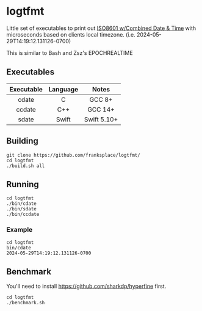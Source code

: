# logtfmt
Little set of executables to print out [ISO8601 w/Combined Date & Time](https://en.wikipedia.org/wiki/ISO_8601#Combined_date_and_time_representations "WikiPedia - ISO 8601 with Combined Date & Time") with microseconds based on clients local timezone.
(i.e. 2024-05-29T14:19:12.131126-0700)

This is similar to Bash and Zsz's EPOCHREALTIME

## Executables
Executable|Language|Notes
:---:|:---:|:---:
cdate | C | GCC 8+
ccdate | C++ | GCC 14+
sdate | Swift | Swift 5.10+ 

## Building
```
git clone https://github.com/franksplace/logtfmt/
cd logtfmt
./build.sh all
```

## Running
```
cd logtfmt
./bin/cdate
./bin/sdate
./bin/ccdate
```

### Example
```
cd logtfmt
bin/cdate
2024-05-29T14:19:12.131126-0700
```

## Benchmark
You'll need to install https://github.com/sharkdp/hyperfine first.
```
cd logtfmt
./benchmark.sh
```
